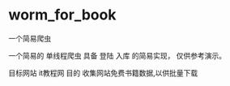# worm_for_book
一个简易爬虫

一个简易的 单线程爬虫
具备 登陆 入库 的简易实现， 仅供参考演示。

目标网站    it教程网
目的        收集网站免费书籍数据,以供批量下载
